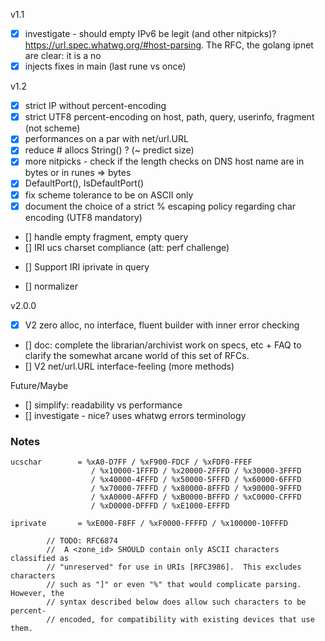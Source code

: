 v1.1
* [x] investigate - should empty IPv6 be legit (and other nitpicks)? https://url.spec.whatwg.org/#host-parsing. The RFC, the golang ipnet are clear: it is a no
* [x] injects fixes in main (last rune vs once)

v1.2

* [x] strict IP without percent-encoding
* [x] strict UTF8 percent-encoding on host, path, query, userinfo, fragment (not scheme)
* [x] performances on a par with net/url.URL
* [x] reduce # allocs String() ? (~ predict size)
* [x] more nitpicks - check if the length checks on DNS host name are in bytes or in runes => bytes
* [x] DefaultPort(), IsDefaultPort()
* [x] fix scheme tolerance to be on ASCII only
* [x] document the choice of a strict % escaping policy regarding char encoding (UTF8 mandatory)
* [] handle empty fragment, empty query
* [] IRI ucs charset compliance (att: perf challenge)
- [] Support IRI iprivate in query
* [] normalizer

v2.0.0

* [x] V2 zero alloc, no interface, fluent builder with inner error checking
* [] doc: complete the librarian/archivist work on specs, etc + FAQ to clarify the somewhat arcane world of this set of RFCs.
* [] V2 net/url.URL interface-feeling (more methods)

Future/Maybe

* [] simplify: readability vs performance
* [] investigate - nice? uses whatwg errors terminology

### Notes
```
ucschar        = %xA0-D7FF / %xF900-FDCF / %xFDF0-FFEF
                  / %x10000-1FFFD / %x20000-2FFFD / %x30000-3FFFD
                  / %x40000-4FFFD / %x50000-5FFFD / %x60000-6FFFD
                  / %x70000-7FFFD / %x80000-8FFFD / %x90000-9FFFD
                  / %xA0000-AFFFD / %xB0000-BFFFD / %xC0000-CFFFD
                  / %xD0000-DFFFD / %xE1000-EFFFD
```

```
iprivate       = %xE000-F8FF / %xF0000-FFFFD / %x100000-10FFFD

		// TODO: RFC6874
		//  A <zone_id> SHOULD contain only ASCII characters classified as
   		// "unreserved" for use in URIs [RFC3986].  This excludes characters
   		// such as "]" or even "%" that would complicate parsing.  However, the
   		// syntax described below does allow such characters to be percent-
   		// encoded, for compatibility with existing devices that use them.
```
